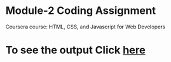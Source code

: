 

# Module-2 Coding Assignment

 Coursera course: HTML, CSS, and Javascript for Web Developers
 
# To see the output Click [here](https://immaryamfatima.github.io/HTML-CSS-and-Javascript-for-Web-Developers//Module%202%20assigment/) 
